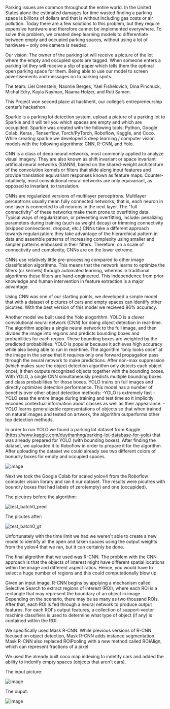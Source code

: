 Parking issues are common throughout the entire world. In the United States alone the estimated damages for time wasted finding a parking space is billions of dollars and that is without including gas costs or air pollution. Today there are a few solutions to this problem, but they require expensive hardware and therefore cannot be implemented everywhere. To solve this problem, we created deep learning models to differentiate between empty and occupied parking spaces, without using a lot of hardware – only one camera is needed.

Our vision: The owner of the parking lot will receive a picture of the lot where the empty and occupied spots are tagged. When someone enters a parking lot they will receive a slip of paper which tells them the optimal open parking space for them. Being able to use our model to screen advertisements and messages on to parking spots. 

The team: Liel Orenstein, Naomie Berges, Yael Fishelovich, Dina Pinchuck, Michal Edry, Kayla Nayman, Naama Holzer, and Ruti Samen.

This Project won second place at hackherit, our college’s entrepreneurship center’s hackathon.

Sparkle is a parking lot detection system, upload a picture of a parking lot to Sparkle and it will tell you which spaces are empty and which are occupided. 
Sparkle was created with the following tools: Python, Google Colab, Keras , Tenserflow, Torch/PyTorch, Roboflow, Kaggle, and Coco.
While creating sparkle we developed 3 deep learning / computer vision models with the following algorithms: CNN, R-CNN, and Yolo.

CNN is a class of deep neural networks, most commonly applied to analyze visual imagery. They are also known as shift invariant or space invariant artificial neural networks (SIANN), based on the shared-weight architecture of the convolution kernels or filters that slide along input features and provide translation equivariant responses known as feature maps. Counter-intuitively, most convolutional neural networks are only equivariant, as opposed to invariant, to translation. 

CNNs are regularized versions of multilayer perceptrons. Multilayer perceptrons usually mean fully connected networks, that is, each neuron in one layer is connected to all neurons in the next layer. The "full connectivity" of these networks make them prone to overfitting data. Typical ways of regularization, or preventing overfitting, include: penalizing parameters during training (such as weight decay) or trimming connectivity (skipped connections, dropout, etc.) CNNs take a different approach towards regularization: they take advantage of the hierarchical pattern in data and assemble patterns of increasing complexity using smaller and simpler patterns embossed in their filters. Therefore, on a scale of connectivity and complexity, CNNs are on the lower extreme.

CNNs use relatively little pre-processing compared to other image classification algorithms. This means that the network learns to optimize the filters (or kernels) through automated learning, whereas in traditional algorithms these filters are hand-engineered. This independence from prior knowledge and human intervention in feature extraction is a major advantage.

Using CNN was one of our starting points, we developed a simple model that with a dataset of pictures of cars and empty spaces can identify other picutres. With the best version of this model we recieved 86% accuracy.

Another model we built used the Yolo alogorithm. YOLO is a clever convolutional neural network (CNN) for doing object detection in real-time. The algorithm applies a single neural network to the full image, and then divides the image into regions and predicts bounding boxes and probabilities for each region. These bounding boxes are weighted by the predicted probabilities.
YOLO is popular because it achieves high accuracy while also being able to run in real-time. The algorithm “only looks once” at the image in the sense that it requires only one forward propagation pass through the neural network to make predictions. After non-max suppression (which makes sure the object detection algorithm only detects each object once), it then outputs recognized objects together with the bounding boxes.
With YOLO, a single CNN simultaneously predicts multiple bounding boxes and class probabilities for those boxes. YOLO trains on full images and directly optimizes detection performance. This model has a number of benefits over other object detection methods:
-YOLO is extremely fast
-YOLO sees the entire image during training and test time so it implicitly encodes contextual information about classes as well as their appearance.
-YOLO learns generalizable representations of objects so that when trained on natural images and tested on artwork, the algorithm outperforms other top detection methods.

In order to run YOLO we found a parking lot dataset from Kaggle (https://www.kaggle.com/duythanhng/parking-lot-database-for-yolo) that was already prepared for YOLO (with bounding boxes). After finding the dataset, we uploaded it to Roboflow in order to prepare it for the algorithm. After uploading the dataset we could already see two different colors of bonudry boxes for empty and occupied spaces.

![image](https://user-images.githubusercontent.com/57219508/119971668-f1b5a380-bfb9-11eb-9ca2-20e7b3ac57d3.png)

Next we took the Google Colab for scaled yolov4 from the Roboflow computer vision library and ran it our dataset. The results were picutres with boundry boxes that had labels of zero(empty) and one (occupided).

The picutres before the algorithm:

![test_batch0_pred](https://user-images.githubusercontent.com/57219508/119972037-65f04700-bfba-11eb-83be-ddbc54b48873.jpg)

The picutes after:

![test_batch0_gt](https://user-images.githubusercontent.com/57219508/119972074-74d6f980-bfba-11eb-833f-e1e658a57142.jpg)

Unfortunately with the time limit we had we weren't able to create a new model to identify all the open and taken spaces using the output weights from the yolov4 that we ran, but it can certainly be done.

The final algroithm that we used was R-CNN. The problem with the CNN approach is that the objects of interest might have different spatial locations within the image and different aspect ratios. Hence, you would have to select a huge number of regions and this could computationally blow up.

Given an input image, R-CNN begins by applying a mechanism called Selective Search to extract regions of interest (ROI), where each ROI is a rectangle that may represent the boundary of an object in image. Depending on the scenario, there may be as many as two thousand ROIs. After that, each ROI is fed through a neural network to produce output features. For each ROI's output features, a collection of support-vector machine classifiers is used to determine what type of object (if any) is contained within the ROI.

We specifically used Mask R-CNN. While previous versions of R-CNN focused on object detection, Mask R-CNN adds instance segmentation. Mask R-CNN also replaced ROIPooling with a new method called ROIAlign, which can represent fractions of a pixel

We used the already built coco map indexing to indetify cars and added the ability to indenify empty spaces (objects that aren't cars).

The input picture:

![image](https://user-images.githubusercontent.com/57219508/119973098-b87e3300-bfbb-11eb-951d-3c95eb8be8fb.png)

The ouput:

![image](https://user-images.githubusercontent.com/57219508/119973148-ccc23000-bfbb-11eb-8f6b-80553d91fb35.png)
